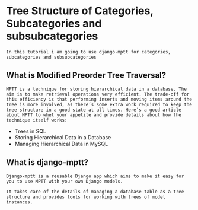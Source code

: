# Tree Structure of Categories, Subcategories and subsubcategories

``` 
In this tutorial i am going to use django-mptt for categories, subcategories and subsubcategories 
```

## What is Modified Preorder Tree Traversal?
```
MPTT is a technique for storing hierarchical data in a database. The aim is to make retrieval operations very efficient. The trade-off for this efficiency is that performing inserts and moving items around the tree is more involved, as there’s some extra work required to keep the tree structure in a good state at all times. Here’s a good article about MPTT to whet your appetite and provide details about how the technique itself works: 
```

- Trees in SQL
- Storing Hierarchical Data in a Database
- Managing Hierarchical Data in MySQL

## What is django-mptt?
``` 
Django-mptt is a reusable Django app which aims to make it easy for you to use MPTT with your own Django models. 

It takes care of the details of managing a database table as a tree structure and provides tools for working with trees of model instances.
```
